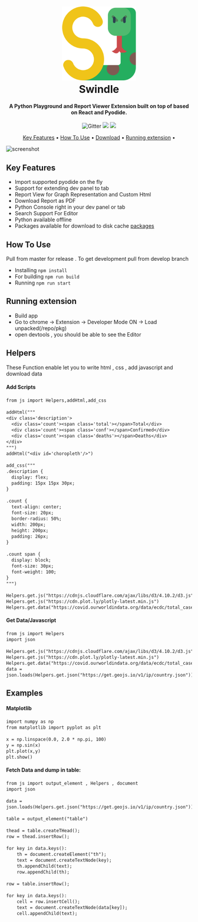 <h1 align="center">
<br>
<a><img src="https://raw.githubusercontent.com/Mario2334/swindle/master/ide/public/images/letter-s.png" width="200"></a>
<br>
  Swindle
<br>
</h1>
<h4 align="center">A Python Playground and Report Viewer Extension built on top of based on React and Pyodide.</h4>
<p align="center">
  <img src="https://img.shields.io/badge/python-v3.7.4-informational" alt="Gitter">
  <a href="https://gitter.im/swindle-python/community"><img src="https://badges.gitter.im/swindle-python/community.svg"></a>
  <a href="https://saythanks.io/to/sanketm221995%40yahoo.co.in">
      <img src="https://img.shields.io/badge/SayThanks.io-%E2%98%BC-1EAEDB.svg">
  </a>
  
</p>
<p align="center">
  <a href="#key-features">Key Features</a> •
  <a href="#how-to-use">How To Use</a> •
  <a href="#download">Download</a> •
  <a href="#running-extension">Running extension</a> •
</p>

![screenshot](https://raw.githubusercontent.com/Mario2334/swindle/master/ide/public/images/walkthrough.gif)

## Key Features

* Import supported pyodide on the fly
* Support for extending dev panel to tab
* Report View for Graph Representation and Custom Html
* Download Report as PDF
* Python Console right in your dev panel or tab
* Search Support For Editor
* Python available offline
* Packages available for download to disk cache [packages](https://github.com/iodide-project/pyodide/tree/master/packages)

## How To Use
Pull from master for release . To get development pull from develop branch
* Installing `npm install`
* For building `npm run build`
* Running `npm run start`

## Running extension

* Build app
* Go to chrome -> Extension -> Developer Mode ON -> Load unpacked(/repo/pkg)
* open devtools , you should be able to see the Editor

## Helpers

These Function enable let you to write html , css , add javascript and 
download data

#### Add Scripts
```$python
from js import Helpers,addHtml,add_css

addHtml("""
<div class='description'>
  <div class='count'><span class='total'></span>Total</div>
  <div class='count'><span class='conf'></span>Confirmed</div>
  <div class='count'><span class='deaths'></span>Deaths</div>
</div>
""")
addHtml("<div id='choropleth'/>")

add_css("""
.description {
  display: flex;
  padding: 15px 15px 30px;
}

.count {
  text-align: center;
  font-size: 20px;
  border-radius: 50%;
  width: 200px;
  height: 200px;
  padding: 26px;
}

.count span {
  display: block;
  font-size: 30px;
  font-weight: 100;
}
""")

Helpers.get.js("https://cdnjs.cloudflare.com/ajax/libs/d3/4.10.2/d3.js")
Helpers.get.js("https://cdn.plot.ly/plotly-latest.min.js")
Helpers.get.data("https://covid.ourworldindata.org/data/ecdc/total_cases.csv")
```

#### Get Data/Javascript

 ```
from js import Helpers
import json

Helpers.get.js("https://cdnjs.cloudflare.com/ajax/libs/d3/4.10.2/d3.js") 
Helpers.get.js("https://cdn.plot.ly/plotly-latest.min.js") 
Helpers.get.data("https://covid.ourworldindata.org/data/ecdc/total_cases.csv") 
data = json.loads(Helpers.get.json("https://get.geojs.io/v1/ip/country.json"))

```

## Examples

#### Matplotlib
```
import numpy as np
from matplotlib import pyplot as plt

x = np.linspace(0.0, 2.0 * np.pi, 100)
y = np.sin(x)
plt.plot(x,y)
plt.show()
```
#### Fetch Data and dump in table:


```
from js import output_element , Helpers , document
import json

data = json.loads(Helpers.get.json("https://get.geojs.io/v1/ip/country.json"))

table = output_element("table")

thead = table.createTHead();
row = thead.insertRow();

for key in data.keys():
    th = document.createElement("th");
    text = document.createTextNode(key);
    th.appendChild(text);
    row.appendChild(th);

row = table.insertRow();

for key in data.keys():
    cell = row.insertCell();
    text = document.createTextNode(data[key]);
    cell.appendChild(text);
```
